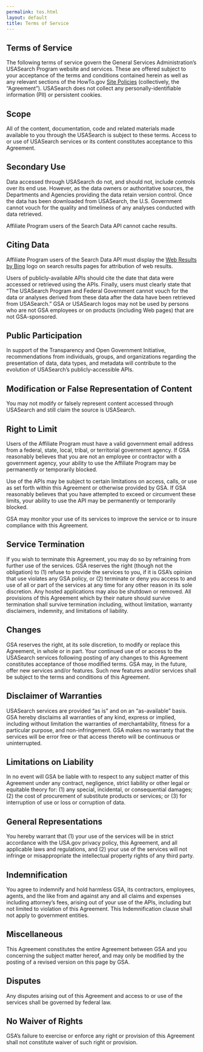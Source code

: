 ```yaml
---
permalink: tos.html
layout: default
title: Terms of Service
---
```


<article class="article">

  <h1>Terms of Service</h1>

  <p>The following terms of service govern the General Services Administration’s USASearch Program
    website and services. These are offered subject to your acceptance of the terms and conditions
    contained herein as well as any relevant sections of the HowTo.gov <a
        href="http://www.howto.gov/site-policies">Site Policies</a> (collectively, the
    “Agreement”). USASearch does not collect any personally-identifiable information (PII) or
    persistent cookies.</p>

  <h2>Scope</h2>

  <p>All of the content, documentation, code and related materials made available to you through
    the USASearch is subject to these terms. Access to or use of USASearch services or its content
    constitutes acceptance to this Agreement.</p>

  <h2>Secondary Use</h2>

  <p>Data accessed through USASearch do not, and should not, include controls over its end use.
    However, as the data owners or authoritative sources, the Departments and Agencies providing
    the data retain version control. Once the data has been downloaded from USASearch, the U.S.
    Government cannot vouch for the quality and timeliness of any analyses conducted with data
    retrieved.</p>

  <p>Affiliate Program users of the Search Data API cannot cache results.</p>

  <h2>Citing Data</h2>

  <p>Affiliate Program users of the Search Data API must display the <a
      href="http://download.microsoft.com/download/0/4/E/04E076D4-60B2-4D31-BCC7-C4805B558DBB/Bing%20product%20guidelines.pdf">Web
    Results by Bing</a> logo on search results pages for attribution of web results.</p>

  <p>Users of publicly-available APIs should cite the date that data were accessed or retrieved
    using the APIs. Finally, users must clearly state that “The USASearch Program and Federal
    Government cannot vouch for the data or analyses derived from these data after the data have
    been retrieved from USASearch.” GSA or USASearch logos may not be used by persons who are not
    GSA employees or on products (including Web pages) that are not GSA-sponsored.</p>

  <h2>Public Participation</h2>

  <p>In support of the Transparency and Open Government Initiative, recommendations from
    individuals, groups, and organizations regarding the presentation of data, data types, and
    metadata will contribute to the evolution of USASearch’s publicly-accessible APIs.</p>

  <h2>Modification or False Representation of Content</h2>

  <p>You may not modify or falsely represent content accessed through USASearch and still claim
    the source is USASearch.</p>

  <h2>Right to Limit</h2>

  <p>Users of the Affiliate Program must have a valid government email address from a federal,
    state, local, tribal, or territorial government agency. If GSA reasonably believes that you
    are not an employee or contractor with a government agency, your ability to use the Affiliate
    Program may be permanently or temporarily blocked.</p>

  <p>Use of the APIs may be subject to certain limitations on access, calls, or use as set forth
    within this Agreement or otherwise provided by GSA. If GSA reasonably believes that you have
    attempted to exceed or circumvent these limits, your ability to use the API may be permanently
    or temporarily blocked.</p>

  <p>GSA may monitor your use of its services to improve the service or to insure compliance with
    this Agreement.</p>

  <h2>Service Termination</h2>

  <p>If you wish to terminate this Agreement, you may do so by refraining from further use of the
    services. GSA reserves the right (though not the obligation) to (1) refuse to provide the
    services to you, if it is GSA’s opinion that use violates any GSA policy, or (2) terminate or
    deny you access to and use of all or part of the services at any time for any other reason in
    its sole discretion. Any hosted applications may also be shutdown or removed. All provisions
    of this Agreement which by their nature should survive termination shall survive termination
    including, without limitation, warranty disclaimers, indemnity, and limitations of
    liability.</p>

  <h2>Changes</h2>

  <p>GSA reserves the right, at its sole discretion, to modify or replace this Agreement, in whole
    or in part. Your continued use of or access to the USASearch services following posting of any
    changes to this Agreement constitutes acceptance of those modified terms. GSA may, in the
    future, offer new services and/or features. Such new features and/or services shall be subject
    to the terms and conditions of this Agreement.</p>

  <h2>Disclaimer of Warranties</h2>

  <p>USASearch services are provided “as is” and on an “as-available” basis. GSA hereby disclaims
    all warranties of any kind, express or implied, including without limitation the warranties of
    merchantability, fitness for a particular purpose, and non-infringement. GSA makes no warranty
    that the services will be error free or that access thereto will be continuous or
    uninterrupted.</p>

  <h2>Limitations on Liability</h2>

  <p>In no event will GSA be liable with to respect to any subject matter of this Agreement under
    any contract, negligence, strict liability or other legal or equitable theory for: (1) any
    special, incidental, or consequential damages; (2) the cost of procurement of substitute
    products or services; or (3) for interruption of use or loss or corruption of data.</p>

  <h2>General Representations</h2>

  <p>You hereby warrant that (1) your use of the services will be in strict accordance with the
    USA.gov privacy policy, this Agreement, and all applicable laws and regulations, and (2) your
    use of the services will not infringe or misappropriate the intellectual property rights of
    any third party.</p>

  <h2>Indemnification</h2>

  <p>You agree to indemnify and hold harmless GSA, its contractors, employees, agents, and the
    like from and against any and all claims and expenses including attorney’s fees, arising out
    of your use of the APIs, including but not limited to violation of this Agreement. This
    Indemnification clause shall not apply to government entities.</p>

  <h2>Miscellaneous</h2>

  <p>This Agreement constitutes the entire Agreement between GSA and you concerning the subject
    matter hereof, and may only be modified by the posting of a revised version on this page by
    GSA.</p>

  <h2>Disputes</h2>

  <p>Any disputes arising out of this Agreement and access to or use of the services shall be
    governed by federal law.</p>

  <h2>No Waiver of Rights</h2>

  <p>GSA’s failure to exercise or enforce any right or provision of this Agreement shall not
    constitute waiver of such right or provision.</p>

</article>